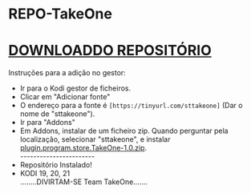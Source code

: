 # REPO-TakeOne
# <a href="repository.TakeOne.zip">DOWNLOADDO REPOSITÓRIO</a>

Instruções para a adição no gestor:


<p align="left">
  <ul>
    <li>Ir para o Kodi gestor de ficheiros.</li>
    <li>Clicar em "Adicionar fonte"</li>
    <li>O endereço para a fonte é <code>[https://tinyurl.com/sttakeone]</code> (Dar o nome de "sttakeone").</li>
    <li>Ir para "Addons"</li>
    <li>Em Addons, instalar de um ficheiro zip. Quando perguntar pela localização, selecionar "sttakeone", e instalar <a href="plugin.program.store.TakeOne-1.0.zip">plugin.program.store.TakeOne-1.0.zip</a>.</li>
    -----------------------
    <li>Repositório Instalado!</li>
    <li>KODI 19, 20, 21</li>
                     ........DIVIRTAM-SE Team TakeOne.......
</ul>
